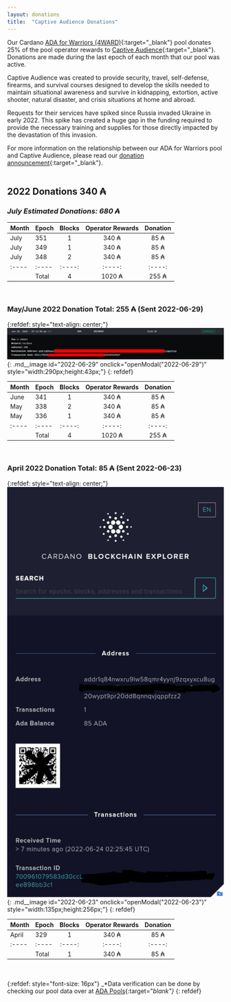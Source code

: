 ```yaml
---
layout: donations
title:  "Captive Audience Donations"
---
```

Our Cardano [ADA for Warriors (4WARD)](https://4wardpool.swiftcryptollc.com){:target="_blank"} pool donates 25% of the pool operator rewards to [Captive Audience](https://www.captiveaudienceptrt.com/){:target="_blank"}.  Donations are made during the last epoch of each month that our pool was active.

Captive Audience was created to provide security, travel, self-defense, firearms, and survival courses designed to develop the skills needed to maintain situational awareness and survive in kidnapping, extortion, active shooter, natural disaster, and crisis situations at home and abroad.

Requests for their services have spiked since Russia invaded Ukraine in early 2022. This spike has created a huge gap in the funding required to provide the necessary training and supplies for those directly impacted by the devastation of this invasion. 

For more information on the relationship between our ADA for Warriors pool and Captive Audience, please read our [donation announcement](/news/2022-03-31-captive-audience/){:target="_blank"}.
<br /><br />

## 2022 Donations 340 ₳ ##

### _July Estimated Donations: 680 ₳_ ###

| Month | Epoch | Blocks | Operator Rewards | Donation |
| :---- | :---- | :----: | :----: | :----: |
| July | 351 | 1 | 340 ₳ | 85 ₳ |
| July | 349 | 1 | 340 ₳ | 85 ₳ |
| July | 348 | 2 | 340 ₳ | 85 ₳ |
| :---- | :---- | :----: | :----: | :----: |
| | Total | 4 | 1020 ₳ | 255 ₳ |

<br />

### May/June 2022 Donation Total: 255 ₳ (Sent 2022-06-29) ###

{:refdef: style="text-align: center;"}
![Donation](/img/ca/2022-06-29-CA-Donation.jpg){: .md__image id="2022-06-29" onclick="openModal(\"2022-06-29\")" style="width:290px;height:43px;"}
{: refdef}

| Month | Epoch | Blocks | Operator Rewards | Donation |
| :---- | :---- | :----: | :----: | :----: |
| June | 341 | 1 | 340 ₳ | 85 ₳ |
| May | 338 | 2 | 340 ₳ | 85 ₳ |
| May | 336 | 1 | 340 ₳ | 85 ₳ |
| :---- | :---- | :----: | :----: | :----: |
| | Total | 4 | 1020 ₳ | 255 ₳ |

<br />

### April 2022 Donation Total: 85 ₳ (Sent 2022-06-23) ###

{:refdef: style="text-align: center;"}
![Donation](/img/ca/2022-06-23-CA-Donation.jpg){: .md__image id="2022-06-23" onclick="openModal(\"2022-06-23\")" style="width:135px;height:256px;"}
{: refdef}

| Month | Epoch | Blocks | Operator Rewards | Donation |
| :---- | :---- | :----: | :----: | :----: |
| April | 329 | 1 | 340 ₳ | 85 ₳ |
| :---- | :---- | :----: | :----: | :----: |
| | Total | 1 | 340 ₳ | 85 ₳ |
                  
<br /><br />
{:refdef: style="font-size: 16px"}
_*Data verification can be done by checking our pool data over at [ADA Pools](https://adapools.org/pool/b6063f0f2fa05d98132f15defed4c69c06ea61451b4ea4cea0ce1b80#tab-rewards){:target="_blank"}_
{: refdef}
